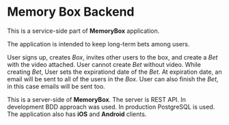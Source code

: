 # Memory Box Backend

This is a service-side part of **MemoryBox** application.

The application is intended to keep long-term bets among users.

User signs up, creates *Box*, invites other users to the box, and create a *Bet* with the video attached. User cannot create *Bet* without video. While creating *Bet*, User sets the expirationd date of the *Bet*. At expiration date, an email will be sent to all of the users in the *Box*. User can also finish the *Bet*, in this case emails will be sent too.

This is a server-side of **MemoryBox**. The server is REST API. In development BDD approach was used. In production PostgreSQL is used. The application also has **iOS** and **Android** clients.